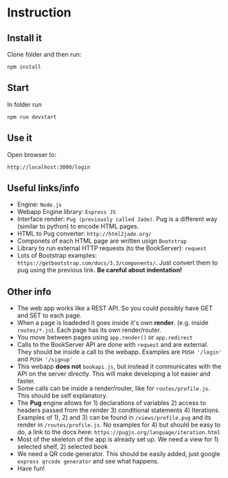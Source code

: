 Instruction
==============

Install it
--------
Clone folder and then run:

```shell
npm install
```

Start
--------
In folder run
```
npm run devstart
```

Use it
--------
Open browser to:
```
http://localhost:3000/login
```

Useful links/info
------------------
- Engine: `Node.js`
- Webapp Engine library: `Express JS`
- Interface render: `Pug (previously called Jade)`. Pug is a different way (similar to python) to encode HTML pages.
- HTML to Pug converter: `http://html2jade.org/`
- Componets of each HTML page are written usign `Bootstrap`
- Library to run external HTTP requests (to the BookServer): `request`
- Lots of Bootstrap examples: `https://getbootstrap.com/docs/3.3/components/`. Just convert them to pug using the previous link. **Be careful about indentation!**

Other info
---------------
- The web app works like a REST API. So you could possibly have GET and SET to each page.
- When a page is loadeded it goes inside it's own **render**. (e.g. inside `routes/*.js`). Each page has its own render/router.
- You move between pages using `app.render()` or `app.redirect`
- Calls to the BookServer API are done with `request` and are external. They should be inside a call to the webapp. Examples are `PUSH '/login'` and `PUSH '/signup'`
- This webapp **does not** `bookapi.js`, but instead it communicates with the API on the server directly. This will make developing a lot easier and faster.
- Some calls can be inside a render/router, like for `routes/profile.js`. This should be self explanatory.
- The **Pug** engine allows for 1) declarations of variables 2) access to headers passed from the render 3) conditional statements 4) Iterations. Examples of 1), 2) and 3) can be found in `/views/profile.pug` and its render in `/routes/profile.js`. No examples for 4) but should be easy to do, a link to the docs here: `https://pugjs.org/language/iteration.html`
- Most of the skeleton of the app is already set up. We need a view for 1) selected shelf, 2) selected book
- We need a QR code generator. This should be easily added, just google `express qrcode generator` and see what happens.
- Have fun!